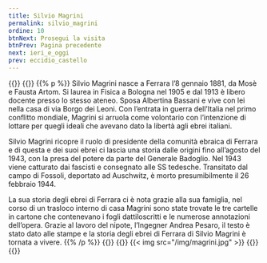 ```yaml
---
title: Silvio Magrini
permalink: silvio_magrini
ordine: 10
btnNext: Prosegui la visita
btnPrev: Pagina precedente
next: ieri_e_oggi
prev: eccidio_castello
---
```

{{<row>}}
{{<column>}}
{{% p %}}
Silvio Magrini nasce a Ferrara l’8 gennaio 1881, da Mosè e Fausta Artom. Si laurea in Fisica a Bologna nel 1905 e dal 1913 è libero docente presso lo stesso
ateneo. Sposa Albertina Bassani e vive con lei nella casa di via Borgo dei Leoni. Con l’entrata in guerra dell’Italia nel primo conflitto mondiale, Magrini si
arruola come volontario con l’intenzione di lottare per quegli ideali che avevano dato la libertà agli ebrei italiani.

Silvio Magrini ricopre il ruolo di presidente della comunità ebraica di Ferrara e di questa e dei suoi ebrei ci lascia una storia dalle origini fino all’agosto del
1943, con la presa del potere da parte del Generale Badoglio. Nel 1943 viene catturato dai fascisti e consegnato alle SS tedesche. Transitato dal campo di
Fossoli, deportato ad Auschwitz, è morto presumibilmente il 26 febbraio 1944.

La sua storia degli ebrei di Ferrara ci è nota grazie alla sua famiglia, nel corso di un trasloco interno di casa Magrini sono state trovate le tre cartelle in cartone
che contenevano i fogli dattiloscritti e le numerose annotazioni dell’opera. Grazie al lavoro del nipote, l’Ingegner Andrea Pesaro, il testo è stato dato alle
stampe e la storia degli ebrei di Ferrara di Silvio Magrini è tornata a vivere.
{{% /p %}}
{{</column>}}
{{<column>}}
{{< img src="/img/magrini.jpg" >}}
{{</column>}}
{{</row>}}
